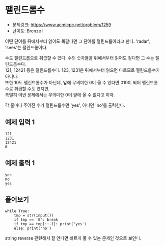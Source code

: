 # 팰린드롬수

- 문제링크: https://www.acmicpc.net/problem/1259
- 난이도: Bronze I

어떤 단어를 뒤에서부터 읽어도 똑같다면 그 단어를 팰린드롬이라고 한다. 'radar', 'sees'는 팰린드롬이다.  

수도 팰린드롬으로 취급할 수 있다. 수의 숫자들을 뒤에서부터 읽어도 같다면 그 수는 팰린드롬수다.  
121, 12421 등은 팰린드롬수다. 123, 1231은 뒤에서부터 읽으면 다르므로 팰린드롬수가 아니다.  
또한 10도 팰린드롬수가 아닌데, 앞에 무의미한 0이 올 수 있다면 010이 되어 팰린드롬수로 취급할 수도 있지만,  
특별히 이번 문제에서는 무의미한 0이 앞에 올 수 없다고 하자.

각 줄마다 주어진 수가 팰린드롬수면 'yes', 아니면 'no'를 출력한다.

## 예제 입력 1 

```
121
1231
12421
0
```
## 예제 출력 1 
```
yes
no
yes
```

## 풀어보기

```
while True:
    tmp = str(input())
    if tmp == '0': break
    if tmp == tmp[::-1]: print('yes')
    else: print('no')
```

string reverse 관련해서 잘 안다면 빠르게 풀 수 있는 문제인 것으로 보인다.
